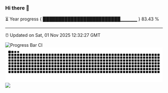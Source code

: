### Hi there 👋

⏳ Year progress { █████████████████████████▁▁▁▁▁ } 83.43 %

---

⏰ Updated on Sat, 01 Nov 2025 12:32:27 GMT

![Progress Bar CI](https://github.com/liununu/liununu/workflows/Progress%20Bar%20CI/badge.svg)![](https://raw.githubusercontent.com/L1cardo/L1cardo/main/assets/github-contribution-grid-snake.svg)![](https://raw.githubusercontent.com/seesaws/seesaws/main/assets/github-contribution-grid-snake.svg)
